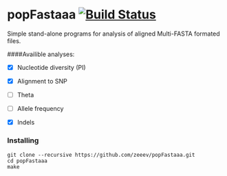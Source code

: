 # popFastaaa [![Build Status](https://travis-ci.org/zeeev/popFastaaa.svg?branch=master)](https://travis-ci.org/zeeev/popFastaaa)

Simple stand-alone programs for analysis of aligned Multi-FASTA formated files.

####Availible analyses:
- [X] Nucleotide diversity (PI)
- [X] Alignment to SNP
- [ ] Theta
- [ ] Allele frequency
- [X] Indels


### Installing

```
git clone --recursive https://github.com/zeeev/popFastaaa.git 
cd popFastaaa
make
```
